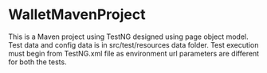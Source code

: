 # WalletMavenProject
This is a Maven project using TestNG designed using page object model.
Test data and config data is in src/test/resources data folder.
Test execution must begin from TestNG.xml file as environment url parameters are different for both the tests.
